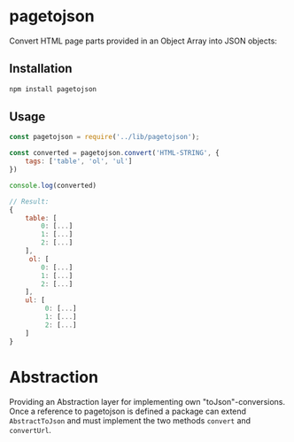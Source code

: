 # pagetojson
Convert HTML page parts provided in an Object Array into JSON objects:

## Installation

```bash
npm install pagetojson
```

## Usage

```javascript
const pagetojson = require('../lib/pagetojson');

const converted = pagetojson.convert('HTML-STRING', {
    tags: ['table', 'ol', 'ul']
})

console.log(converted)

// Result:
{
    table: [
        0: [...]
        1: [...]
        2: [...]
    ],
     ol: [
        0: [...]
        1: [...]
        2: [...]
    ],
    ul: [
         0: [...]
         1: [...]
         2: [...]
    ]
}

```

# Abstraction

Providing an Abstraction layer for implementing own "toJson"-conversions. Once 
a reference to pagetojson is defined a package can extend `AbstractToJson` and must implement
the two methods `convert` and `convertUrl`.

